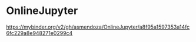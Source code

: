 # OnlineJupyter
https://mybinder.org/v2/gh/asmendoza/OnlineJupyter/a8f95a1597353a14fc6fc229a8e948271e0299c4
